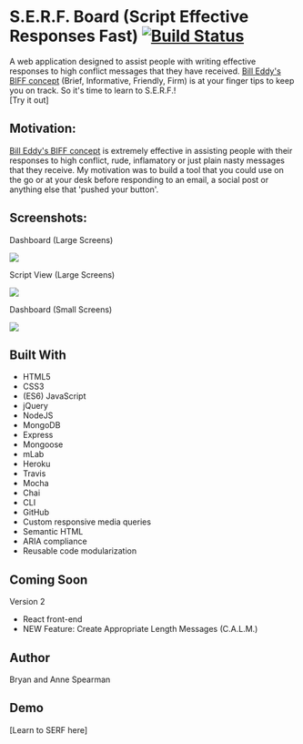 # S.E.R.F. Board (Script Effective Responses Fast) [![Build Status](https://travis-ci.com/bryanspearman/biff-assist.svg?branch=master)](https://travis-ci.com/bryanspearman/biff-assist)

A web application designed to assist people with writing effective responses to high conflict messages that they have received. [Bill Eddy's BIFF concept] (Brief, Informative, Friendly, Firm) is at your finger tips to keep you on track. So it's time to learn to S.E.R.F.!<br>
[Try it out]

## Motivation:

[Bill Eddy's BIFF concept] is extremely effective in assisting people with their responses to high conflict, rude, inflamatory or just plain nasty messages that they receive. My motivation was to build a tool that you could use on the go or at your desk before responding to an email, a social post or anything else that 'pushed your button'.

## Screenshots:

Dashboard (Large Screens)

<img src="https://github.com/bryanspearman/biff-assist/blob/master/public/img/lrg-scrns-landingpage.png?raw=true"/>

Script View (Large Screens)

<img src="https://github.com/bryanspearman/biff-assist/blob/master/public/img/lrg-screens-create.png?raw=true"/>

Dashboard (Small Screens)

<img src="https://github.com/bryanspearman/biff-assist/blob/master/public/img/sml-scrns-dashboard.png?raw=true"/>

## Built With

- HTML5
- CSS3
- (ES6) JavaScript
- jQuery
- NodeJS
- MongoDB
- Express
- Mongoose
- mLab
- Heroku
- Travis
- Mocha
- Chai
- CLI
- GitHub
- Custom responsive media queries
- Semantic HTML
- ARIA compliance
- Reusable code modularization

## Coming Soon

Version 2

- React front-end
- NEW Feature: Create Appropriate Length Messages (C.A.L.M.)

## Author

Bryan and Anne Spearman

## Demo

[Learn to SERF here]

[try out the live demo here]: https://gentle-lake-36024.herokuapp.com/
[bill eddy's biff concept]: https://www.highconflictinstitute.com/bookstores/biff
